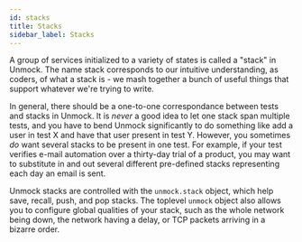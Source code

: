 ```yaml
---
id: stacks
title: Stacks
sidebar_label: Stacks
---
```


A group of services initialized to a variety of states is called a "stack" in Unmock. The name stack corresponds to our intuitive understanding, as coders, of what a stack is - we mash together a bunch of useful things that support whatever we're trying to write.

In general, there should be a one-to-one correspondance between tests and stacks in Unmock. It is *never* a good idea to let one stack span multiple tests, and you have to bend Unmock significantly to do something like add a user in test X and have that user present in test Y. However, you sometimes *do* want several stacks to be present in one test. For example, if your test verifies e-mail automation over a thirty-day trial of a product, you may want to substitute in and out several different pre-defined stacks representing each day an email is sent.

Unmock stacks are controlled  with the `unmock.stack` object, which help save, recall, push, and pop stacks. The toplevel `unmock` object also allows you to configure global qualities of your stack, such as the whole network being down, the network having a delay, or TCP packets arriving in a bizarre order.